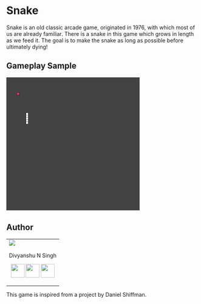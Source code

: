 # Snake

Snake is an old classic arcade game, originated in 1976, with which most of us are already familiar.
There is a snake in this game which grows in length as we feed it.
The goal is to make the snake as long as possible before ultimately dying!

## Gameplay Sample

<img src="./media/gameplay.gif" height="350">

## Author


<table>
<tr>
<td>
<img src="https://avatars3.githubusercontent.com/u/31174685?s=460&v=4" width="180"/>

Divyanshu N Singh

<p align="center">
<a href = "https://github.com/DNS-404"><img src = "http://www.iconninja.com/files/241/825/211/round-collaboration-social-github-code-circle-network-icon.svg" width="36" height = "36"/></a>
<a href = "https://twitter.com/divyanshunsingh"><img src = "https://www.shareicon.net/download/2016/07/06/107115_media.svg" width="36" height="36"/></a>
<a href = "https://www.linkedin.com/in/divyanshunsingh/"><img src = "http://www.iconninja.com/files/863/607/751/network-linkedin-social-connection-circular-circle-media-icon.svg" width="36" height="36"/></a>
</p>
</td>
</tr> 
</table>

This game is inspired from a project by Daniel Shiffman.
